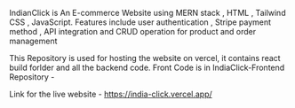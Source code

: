 IndianClick is An E-commerce Website using MERN stack , HTML , Tailwind CSS , JavaScript.
Features include user authentication , Stripe payment method , API integration and CRUD operation for product and order management

This Repository is used for hosting the website on vercel, it contains react build forlder and all the backend code.
Front Code is in IndiaClick-Frontend Repository -

Link for the live website - https://india-click.vercel.app/
